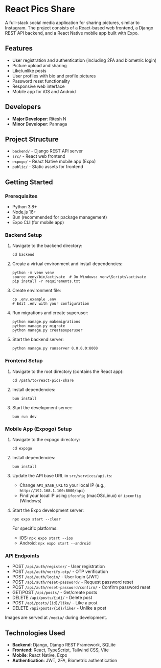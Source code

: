 # React Pics Share

A full-stack social media application for sharing pictures, similar to Instagram. The project consists of a React-based web frontend, a Django REST API backend, and a React Native mobile app built with Expo.

## Features

- User registration and authentication (including 2FA and biometric login)
- Picture upload and sharing
- Like/unlike posts
- User profiles with bio and profile pictures
- Password reset functionality
- Responsive web interface
- Mobile app for iOS and Android

## Developers

- **Major Developer**: Ritesh N
- **Minor Developer**: Pannaga

## Project Structure

- `backend/` - Django REST API server
- `src/` - React web frontend
- `expogo/` - React Native mobile app (Expo)
- `public/` - Static assets for frontend

## Getting Started

### Prerequisites

- Python 3.8+
- Node.js 16+
- Bun (recommended for package management)
- Expo CLI (for mobile app)

### Backend Setup

1. Navigate to the backend directory:
   ```
   cd backend
   ```

2. Create a virtual environment and install dependencies:
   ```
   python -m venv venv
   source venv/bin/activate  # On Windows: venv\Scripts\activate
   pip install -r requirements.txt
   ```

3. Create environment file:
   ```
   cp .env.example .env
   # Edit .env with your configuration
   ```

4. Run migrations and create superuser:
   ```
   python manage.py makemigrations
   python manage.py migrate
   python manage.py createsuperuser
   ```

5. Start the backend server:
   ```
   python manage.py runserver 0.0.0.0:8000
   ```

### Frontend Setup

1. Navigate to the root directory (contains the React app):
   ```
   cd /path/to/react-pics-share
   ```

2. Install dependencies:
   ```
   bun install
   ```

3. Start the development server:
   ```
   bun run dev
   ```

### Mobile App (Expogo) Setup

1. Navigate to the expogo directory:
   ```
   cd expogo
   ```

2. Install dependencies:
   ```
   bun install
   ```

3. Update the API base URL in `src/services/api.ts`:
   - Change `API_BASE_URL` to your local IP (e.g., `http://192.168.1.100:8000/api`)
   - Find your local IP using `ifconfig` (macOS/Linux) or `ipconfig` (Windows)

4. Start the Expo development server:
   ```
   npx expo start --clear
   ```

   For specific platforms:
   - iOS: `npx expo start --ios`
   - Android: `npx expo start --android`

### API Endpoints

- POST `/api/auth/register/` - User registration
- POST `/api/auth/verify-otp/` - OTP verification
- POST `/api/auth/login/` - User login (JWT)
- POST `/api/auth/reset-password/` - Request password reset
- POST `/api/auth/reset-password/confirm/` - Confirm password reset
- GET/POST `/api/posts/` - Get/create posts
- DELETE `/api/posts/{id}/` - Delete post
- POST `/api/posts/{id}/like/` - Like a post
- DELETE `/api/posts/{id}/like/` - Unlike a post

Images are served at `/media/` during development.

## Technologies Used

- **Backend**: Django, Django REST Framework, SQLite
- **Frontend**: React, TypeScript, Tailwind CSS, Vite
- **Mobile**: React Native, Expo
- **Authentication**: JWT, 2FA, Biometric authentication